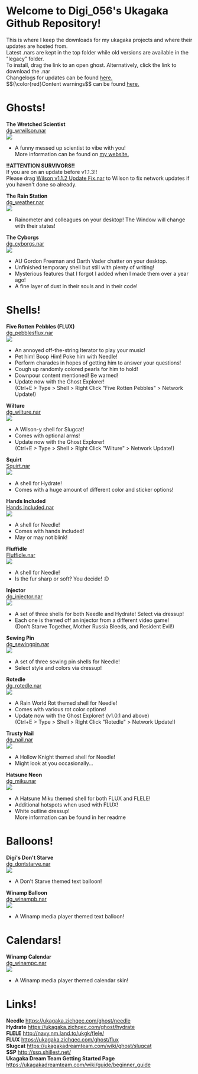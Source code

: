 # Welcome to Digi_056's Ukagaka Github Repository!<br>
This is where I keep the downloads for my ukagaka projects and where their updates are hosted from.<br>
Latest .nars are kept in the top folder while old versions are available in the "legacy" folder.<br>
To install, drag the link to an open ghost. Alternatively, click the link to download the .nar<br>
Changelogs for updates can be found [here.](https://github.com/Digibillcipher/UkagakaTime/blob/main/UPDATES.md)<br>
$${\color{red}Content warnings$$ can be found [here.](https://github.com/Digibillcipher/UkagakaTime/blob/main/CONWARN.md)<br>

# Ghosts!

**The Wretched Scientist**<br>
[dg_wrwilson.nar](https://raw.githubusercontent.com/Digibillcipher/UkagakaTime/main/dg_wrwlison%201.1.3.nar)<br>
<img src="https://raw.githubusercontent.com/Digibillcipher/UkagakaTime/main/img/wrwilson.gif">

* A funny messed up scientist to vibe with you!<br>
More information can be found on [my website.](https://digibillcipher.github.io/index_files/ukagaka.htm)<br>

**!!ATTENTION SURVIVORS!!**<br>
If you are on an update before v1.1.3!!<br>
Please drag [Wilson v1.1.2 Update Fix.nar](Wilson%20v1.1.2%20Update%20Fix.nar) to Wilson to fix network updates if you haven't done so already.

**The Rain Station**<br>
[dg_weather.nar](https://raw.githubusercontent.com/Digibillcipher/UkagakaTime/main/dg_weather%201.0.0.nar)<br>
<img src="https://raw.githubusercontent.com/Digibillcipher/UkagakaTime/main/img/weather.png">

* Rainometer and colleagues on your desktop! The Window will change with their states!

**The Cyborgs**<br>
[dg_cyborgs.nar](https://raw.githubusercontent.com/Digibillcipher/UkagakaTime/main/dg_cyborgs.nar)<br>
<img src="https://raw.githubusercontent.com/Digibillcipher/UkagakaTime/main/img/cyborgs.png">

* AU Gordon Freeman and Darth Vader chatter on your desktop.
* Unfinished temporary shell but still with plenty of writing!
* Mysterious features that I forgot I added when I made them over a year ago!
* A fine layer of dust in their souls and in their code!

# Shells!

**Five Rotten Pebbles (FLUX)**<br>
[dg_pebblesflux.nar](https://raw.githubusercontent.com/Digibillcipher/UkagakaTime/main/dg_pebblesflux1.0.2.nar)<br>
<img src="https://raw.githubusercontent.com/Digibillcipher/UkagakaTime/main/img/pebblesflux.png">

* An annoyed off-the-string Iterator to play your music!
* Pet him! Boop Him! Poke him with Needle!
* Perform charades in hopes of getting him to answer your questions!
* Cough up randomly colored pearls for him to hold!
* Downpour content mentioned! Be warned!
* Update now with the Ghost Explorer!<br>
(Ctrl+E > Type > Shell > Right Click "Five Rotten Pebbles" > Network Update!)

**Wilture**<br>
[dg_wilture.nar](https://raw.githubusercontent.com/Digibillcipher/UkagakaTime/main/dg_wilture%201.0.0.nar)<br>
<img src="https://raw.githubusercontent.com/Digibillcipher/UkagakaTime/main/img/wilture.png">

* A Wilson-y shell for Slugcat!
* Comes with optional arms!
* Update now with the Ghost Explorer!<br>
(Ctrl+E > Type > Shell > Right Click "Wilture" > Network Update!)

**Squirt**<br>
[Squirt.nar](https://raw.githubusercontent.com/Digibillcipher/UkagakaTime/main/Squirt.nar)<br>
<img src="https://raw.githubusercontent.com/Digibillcipher/UkagakaTime/main/img/squirt.png">

* A shell for Hydrate! 
* Comes with a huge amount of different color and sticker options!

**Hands Included**<br>
[Hands Included.nar](https://raw.githubusercontent.com/Digibillcipher/UkagakaTime/main/Hands%20Included.nar)<br>
<img src="https://raw.githubusercontent.com/Digibillcipher/UkagakaTime/main/img/hands.png">

* A shell for Needle!
* Comes with hands included!
* May or may not blink!

**Fluffidle**<br>
[Fluffidle.nar](https://raw.githubusercontent.com/Digibillcipher/UkagakaTime/main/Fluffidle.nar)<br>
<img src="https://raw.githubusercontent.com/Digibillcipher/UkagakaTime/main/img/fluffidle.png">

* A shell for Needle!
* Is the fur sharp or soft? You decide! :D

**Injector**<br>
[dg_injector.nar](https://raw.githubusercontent.com/Digibillcipher/UkagakaTime/main/dg_injector.nar)<br>
<img src="https://raw.githubusercontent.com/Digibillcipher/UkagakaTime/main/img/injector.png">

* A set of three shells for both Needle and Hydrate! Select via dressup!
* Each one is themed off an injector from a different video game!<br>
(Don't Starve Together, Mother Russia Bleeds, and Resident Evil!)

**Sewing Pin**<br>
[dg_sewingpin.nar](https://raw.githubusercontent.com/Digibillcipher/UkagakaTime/main/dg_sewingpin.nar)<br>
<img src="https://raw.githubusercontent.com/Digibillcipher/UkagakaTime/main/img/sewingpin.png">

* A set of three sewing pin shells for Needle!
* Select style and colors via dressup!

**Rotedle**<br>
[dg_rotedle.nar](https://raw.githubusercontent.com/Digibillcipher/UkagakaTime/main/dg_rotedle%201.0.1.nar)<br>
<img src="https://raw.githubusercontent.com/Digibillcipher/UkagakaTime/main/img/rotedle.png">

* A Rain World Rot themed shell for Needle!
* Comes with various rot color options!
* Update now with the Ghost Explorer! (v1.0.1 and above)<br>
(Ctrl+E > Type > Shell > Right Click "Rotedle" > Network Update!)

**Trusty Nail**<br>
[dg_nail.nar](https://raw.githubusercontent.com/Digibillcipher/UkagakaTime/main/dg_nail.nar)<br>
<img src="https://raw.githubusercontent.com/Digibillcipher/UkagakaTime/main/img/nail.png">

* A Hollow Knight themed shell for Needle!
* Might look at you occasionally...

**Hatsune Neon**<br>
[dg_miku.nar](https://raw.githubusercontent.com/Digibillcipher/UkagakaTime/main/dg_miku1.0.0.nar)<br>
<img src="https://raw.githubusercontent.com/Digibillcipher/UkagakaTime/main/img/miku.png">

* A Hatsune Miku themed shell for both FLUX and FLELE!
* Additional hotspots when used with FLUX!
* White outline dressup!<br>
More information can be found in her readme

# Balloons!

**Digi's Don't Starve**<br>
[dg_dontstarve.nar](https://raw.githubusercontent.com/Digibillcipher/UkagakaTime/main/dg_dontstarve%201.1.1.nar)<br>
<img src="https://raw.githubusercontent.com/Digibillcipher/UkagakaTime/main/img/dontstarve.png">

* A Don't Starve themed text balloon!

**Winamp Balloon**<br>
[dg_winampb.nar](https://raw.githubusercontent.com/Digibillcipher/UkagakaTime/main/dg_winampb.nar)<br>
<img src="https://raw.githubusercontent.com/Digibillcipher/UkagakaTime/refs/heads/main/img/winampb.png">

* A Winamp media player themed text balloon!

# Calendars!

**Winamp Calendar**<br>
[dg_winampc.nar](https://raw.githubusercontent.com/Digibillcipher/UkagakaTime/main/dg_winampc.nar)<br>
<img src="https://raw.githubusercontent.com/Digibillcipher/UkagakaTime/main/img/winampc.png">

* A Winamp media player themed calendar skin!

# Links!

**Needle**
https://ukagaka.zichqec.com/ghost/needle
<br>
**Hydrate**
https://ukagaka.zichqec.com/ghost/hydrate
<br>
**FLELE**
http://navy.nm.land.to/ukgk/flele/
<br>
**FLUX**
https://ukagaka.zichqec.com/ghost/flux
<br>
**Slugcat**
https://ukagakadreamteam.com/wiki/ghost/slugcat
<br>
**SSP**
http://ssp.shillest.net/
<br>
**Ukagaka Dream Team Getting Started Page**
https://ukagakadreamteam.com/wiki/guide/beginner_guide
